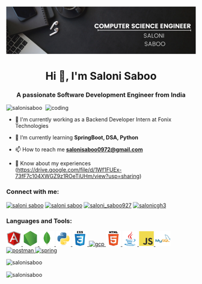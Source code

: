 ![logo](https://github.com/salonisaboo/salonisaboo/blob/main/Black%20Minimal%20Motivation%20Quote%20LinkedIn%20Banner.png)
<h1 align="center">Hi 👋, I'm Saloni Saboo</h1>
<h3 align="center">A passionate Software Development Engineer from India</h3>

<img align="right" alt ="coding" width ="400" src="https://user-images.githubusercontent.com/74038190/221352975-94759904-aa4c-4032-a8ab-b546efb9c478.gif">

<p align="left"> <img src="https://komarev.com/ghpvc/?username=salonisaboo&label=Profile%20views&color=0e75b6&style=flat" alt="salonisaboo" /> </p>

- 🔭 I'm currently working as a Backend Developer Intern at Fonix Technologies

- 🌱 I’m currently learning **SpringBoot, DSA, Python**

- 📫 How to reach me **salonisaboo0972@gmail.com**

- 📄 Know about my experiences (https://drive.google.com/file/d/1Wf1FUEx-73fF7c104XWGZ9z1ROeTiUHm/view?usp=sharing)
<h3 align="left">Connect with me:</h3>
<p align="left">
<a href="https://linkedin.com/in/saloni saboo" target="blank"><img align="center" src="https://raw.githubusercontent.com/rahuldkjain/github-profile-readme-generator/master/src/images/icons/Social/linked-in-alt.svg" alt="saloni saboo" height="30" width="40" /></a>
<a href="https://www.hackerrank.com/saloni saboo" target="blank"><img align="center" src="https://raw.githubusercontent.com/rahuldkjain/github-profile-readme-generator/master/src/images/icons/Social/hackerrank.svg" alt="saloni saboo" height="30" width="40" /></a>
<a href="https://www.leetcode.com/saloni_saboo927" target="blank"><img align="center" src="https://raw.githubusercontent.com/rahuldkjain/github-profile-readme-generator/master/src/images/icons/Social/leet-code.svg" alt="saloni_saboo927" height="30" width="40" /></a>
<a href="https://auth.geeksforgeeks.org/user/salonicgh3" target="blank"><img align="center" src="https://raw.githubusercontent.com/rahuldkjain/github-profile-readme-generator/master/src/images/icons/Social/geeks-for-geeks.svg" alt="salonicgh3" height="30" width="40" /></a>
</p>
<h3 align="left">Languages and Tools:</h3>
<p align="left">
  <a href="https://angular.io" target="_blank" rel="noreferrer">
    <img src="https://raw.githubusercontent.com/devicons/devicon/master/icons/angularjs/angularjs-original.svg" alt="angular" width="40" height="40"/>
  </a>
  <a href="https://nodejs.org" target="_blank" rel="noreferrer">
    <img src="https://raw.githubusercontent.com/devicons/devicon/master/icons/nodejs/nodejs-original.svg" alt="nodejs" width="40" height="40"/>
  </a>
  <a href="https://www.mongodb.com/" target="_blank" rel="noreferrer">
    <img src="https://raw.githubusercontent.com/devicons/devicon/master/icons/mongodb/mongodb-original.svg" alt="mongodb" width="40" height="40"/>
  </a>
  <a href="https://www.python.org" target="_blank" rel="noreferrer">
    <img src="https://raw.githubusercontent.com/devicons/devicon/master/icons/python/python-original.svg" alt="python" width="40" height="40"/>
  </a>
  <a href="https://www.w3schools.com/css/" target="_blank" rel="noreferrer">
    <img src="https://raw.githubusercontent.com/devicons/devicon/master/icons/css3/css3-original-wordmark.svg" alt="css3" width="40" height="40"/>
  </a>
  <a href="https://cloud.google.com" target="_blank" rel="noreferrer">
    <img src="https://www.vectorlogo.zone/logos/google_cloud/google_cloud-icon.svg" alt="gcp" width="40" height="40"/>
  </a>
  <a href="https://www.w3.org/html/" target="_blank" rel="noreferrer">
    <img src="https://raw.githubusercontent.com/devicons/devicon/master/icons/html5/html5-original-wordmark.svg" alt="html5" width="40" height="40"/>
  </a>
  <a href="https://www.java.com" target="_blank" rel="noreferrer">
    <img src="https://raw.githubusercontent.com/devicons/devicon/master/icons/java/java-original.svg" alt="java" width="40" height="40"/>
  </a>
  <a href="https://developer.mozilla.org/en-US/docs/Web/JavaScript" target="_blank" rel="noreferrer">
    <img src="https://raw.githubusercontent.com/devicons/devicon/master/icons/javascript/javascript-original.svg" alt="javascript" width="40" height="40"/>
  </a>
  <a href="https://www.mysql.com/" target="_blank" rel="noreferrer">
    <img src="https://raw.githubusercontent.com/devicons/devicon/master/icons/mysql/mysql-original-wordmark.svg" alt="mysql" width="40" height="40"/>
  </a>
  <a href="https://postman.com" target="_blank" rel="noreferrer">
    <img src="https://www.vectorlogo.zone/logos/getpostman/getpostman-icon.svg" alt="postman" width="40" height="40"/>
  </a>
  <a href="https://spring.io/" target="_blank" rel="noreferrer">
    <img src="https://www.vectorlogo.zone/logos/springio/springio-icon.svg" alt="spring" width="40" height="40"/>
  </a>
  
</p>


<p><img align="center" src="https://github-readme-stats.vercel.app/api/top-langs?username=salonisaboo&show_icons=true&locale=en&layout=compact" alt="salonisaboo" /></p>

<p><img align="center" src="https://github-readme-streak-stats.herokuapp.com/?user=salonisaboo&" alt="salonisaboo" /></p>
